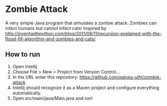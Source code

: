 # Zombie Attack

A very simple Java program that simulates a zombie attack. Zombies can infect humans but cannot infect cats!
Inspired by http://inventwithpython.com/blog/2011/08/11/recursion-explained-with-the-flood-fill-algorithm-and-zombies-and-cats/

## How to run

1. Open Intellij
2. Choose File > New > Project from Version Control...
3. In the URL enter this repository: https://github.com/palves-ulht/zombie-attack
4. Intellij should recognize it as a Maven project and configure everything automatically.
5. Open src/main/java/Main.java and run!